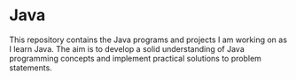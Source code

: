 # Java
This repository contains the Java programs and projects I am working on as I learn Java. The aim is to develop a solid understanding of Java programming concepts and implement practical solutions to problem statements.
